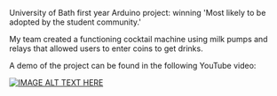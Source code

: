 University of Bath first year Arduino project: winning 'Most likely to be adopted by the student community.'

My team created a functioning cocktail machine using milk pumps and relays that allowed users to enter coins to get drinks.

A demo of the project can be found in the following YouTube video: 

[![IMAGE ALT TEXT HERE](https://img.youtube.com/vi/l0t5V1xgKGM/0.jpg)](https://www.youtube.com/watch?v=l0t5V1xgKGM)
